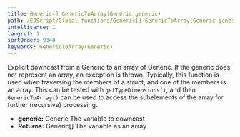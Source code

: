 ```yaml
---
title: Generic[] GenericToArray(Generic generic)
path: /EJScript/Global functions/Generic[] GenericToArray(Generic generic)
intellisense: 1
langref: 1
sortOrder: 9348
keywords: GenericToArray(Generic)
---
```



Explicit downcast from a Generic to an array of Generic. If the generic does not represent an array, an exception is thrown. Typically, this function is used when traversing the members of a struct, and one of the members is an array. This can be tested with `getTypeDimensions()`, and then `GenericToArray()` can be used to access the subelements of the array for further (recursive) processing.



* **generic:** Generic The variable to downcast
* **Returns:** Generic[] The variable as an array


